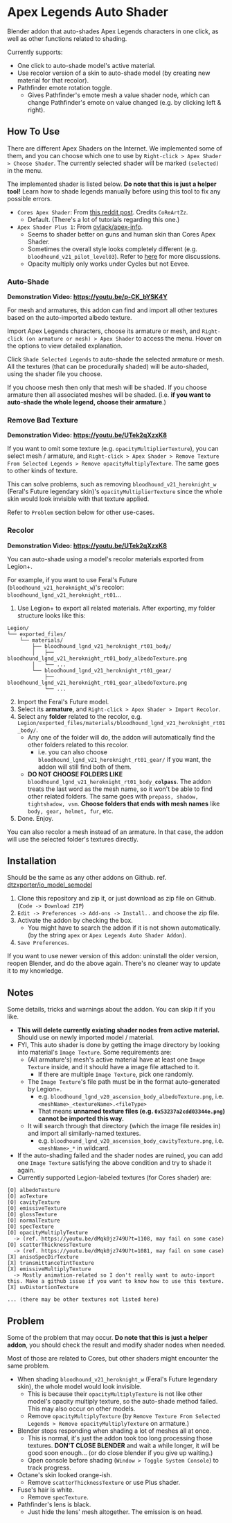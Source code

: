 # Apex Legends Auto Shader

Blender addon that auto-shades Apex Legends characters in one click, as well as other functions related to shading.

Currently supports:
+ One click to auto-shade model's active material.
+ Use recolor version of a skin to auto-shade model (by creating new material for that recolor).
+ Pathfinder emote rotation toggle.
  + Gives Pathfinder's emote mesh a value shader node, which can change Pathfinder's emote on value changed (e.g. by clicking left & right).

## How To Use

There are different Apex Shaders on the Internet. We implemented some of them, and you can choose which one to use by `Right-click > Apex Shader > Choose Shader`. The currently selected shader will be marked `(selected)` in the menu.

The implemented shader is listed below. **Do note that this is just a helper tool!** Learn how to shade legends manually before using this tool to fix any possible errors.

+ `Cores Apex Shader`: From [this reddit post](https://www.reddit.com/r/apexlegends/comments/jtg4a7/basic_guide_to_render_apex_legends_models_in/). Credits `CoReArtZz`. 
  + Default. (There's a lot of tutorials regarding this one.)
+ `Apex Shader Plus 1`: From [ovlack/apex-info](https://github.com/ovlack/apex-info).
  + Seems to shader better on guns and human skin than Cores Apex Shader.
  + Sometimes the overall style looks completely different (e.g. `bloodhound_v21_pilot_level03`). Refer to [here](https://github.com/Kaiserouo/Apex-Legends-Auto-Shader-Blender-Addon/pull/1) for more discussions.
  + Opacity multiply only works under Cycles but not Eevee.

### Auto-Shade
**Demonstration Video: https://youtu.be/p-CK_bYSK4Y**

For mesh and armatures, this addon can find and import all other textures based on the auto-imported albedo texture.

Import Apex Legends characters, choose its armature or mesh, and `Right-click (on armature or mesh) > Apex Shader` to access the menu. Hover on the options to view detailed explanation.

Click `Shade Selected Legends` to auto-shade the selected armature or mesh. All the textures (that can be procedurally shaded) will be auto-shaded, using the shader file you choose.

If you choose mesh then only that mesh will be shaded. If you choose armature then all associated meshes will be shaded. (i.e. **if you want to auto-shade the whole legend, choose their armature**.)

### Remove Bad Texture
**Demonstration Video: https://youtu.be/UTek2qXzxK8**

If you want to omit some texture (e.g. `opacityMultiplierTexture`), you can select mesh / armature, and `Right-click > Apex Shader > Remove Texture From Selected Legends > Remove opacityMultiplyTexture`. The same goes to other kinds of texture.

This can solve problems, such as removing `bloodhound_v21_heroknight_w` (Feral's Future legendary skin)'s `opacityMultiplierTexture` since the whole skin would look invisible with that texture applied.

Refer to `Problem` section below for other use-cases.

### Recolor
**Demonstration Video: https://youtu.be/UTek2qXzxK8**

You can auto-shade using a model's recolor materials exported from Legion+.

For example, if you want to use Feral's Future (`bloodhound_v21_heroknight_w`)'s recolor: `bloodhound_lgnd_v21_heroknight_rt01`...

1. Use Legion+ to export all related materials. After exporting, my folder structure looks like this:
```
Legion/
└── exported_files/
    └── materials/
        ├── bloodhound_lgnd_v21_heroknight_rt01_body/
        │   ├── bloodhound_lgnd_v21_heroknight_rt01_body_albedoTexture.png
        │   └── ...
        └── bloodhound_lgnd_v21_heroknight_rt01_gear/
            ├── bloodhound_lgnd_v21_heroknight_rt01_gear_albedoTexture.png
            └── ...
```
2. Import the Feral's Future model.
3. Select its **armature**, and `Right-click > Apex Shader > Import Recolor`.
4. Select any **folder** related to the recolor, e.g. `Legion/exported_files/materials/bloodhound_lgnd_v21_heroknight_rt01_body/`. 
    + Any one of the folder will do, the addon will automatically find the other folders related to this recolor.
      + i.e. you can also choose `bloodhound_lgnd_v21_heroknight_rt01_gear/` if you want, the addon will still find both of them.
    + **DO NOT CHOOSE FOLDERS LIKE** <code>bloodhound_lgnd_v21_heroknight_rt01_body_**colpass**</code>. The addon treats the last word as the mesh name, so it won't be able to find other related folders. The same goes with `prepass, shadow, tightshadow, vsm`. **Choose folders that ends with mesh names** like `body, gear, helmet, fur`, etc.
5. Done. Enjoy.

You can also recolor a mesh instead of an armature. In that case, the addon will use the selected folder's textures directly.

## Installation
Should be the same as any other addons on Github. ref. [dtzxporter/io_model_semodel](https://github.com/dtzxporter/io_model_semodel)

1. Clone this repository and zip it, or just download as zip file on Github. (`Code -> Download ZIP`)
2. `Edit -> Preferences -> Add-ons -> Install..` and choose the zip file.
3. Activate the addon by checking the box. 
   + You might have to search the addon if it is not shown automatically. (by the string `apex` or `Apex Legends Auto Shader Addon`).
4. `Save Preferences`.

If you want to use newer version of this addon: uninstall the older version, reopen Blender, and do the above again. There's no cleaner way to update it to my knowledge.

## Notes
Some details, tricks and warnings about the addon. You can skip it if you like.

+ **This will delete currently existing shader nodes from active material.** Should use on newly imported model / material.
+ FYI, This auto shader is done by getting the image directory by looking into material's `Image Texture`. Some requirements are:
  + (All armature's) mesh's active material have at least one `Image Texture` inside, and it should have a image file attached to it.
    + If there are multiple `Image Texture`, pick one randomly.
  + The `Image Texture`'s file path must be in the format auto-generated by Legion+.
    + e.g. `bloodhound_lgnd_v20_ascension_body_albedoTexture.png`, i.e. `<meshName>_<textureName>.<fileType>`
    + That means **unnamed texture files (e.g. `0x53237a2cdd03344e.png`) cannot be imported this way.**
  + It will search through that directory (which the image file resides in) and import all similarly-named textures.
    + e.g. `bloodhound_lgnd_v20_ascension_body_cavityTexture.png`, i.e. `<meshName>_*` in wildcard.
+ If the auto-shading failed and the shader nodes are ruined, you can add one `Image Texture` satisfying the above condition and try to shade it again.
+ Currently supported Legion-labeled textures (for Cores shader) are:
```
[O] albedoTexture
[O] aoTexture
[O] cavityTexture
[O] emissiveTexture
[O] glossTexture
[O] normalTexture
[O] specTexture
[O] opacityMultiplyTexture
  -> (ref. https://youtu.be/dMqk0jz749U?t=1108, may fail on some case)
[O] scatterThicknessTexture
  -> (ref. https://youtu.be/dMqk0jz749U?t=1081, may fail on some case)
[X] anisoSpecDirTexture
[X] transmittanceTintTexture
[X] emissiveMultiplyTexture
  -> Mostly animation-related so I don't really want to auto-import this. Make a github issue if you want to know how to use this texture.
[X] uvDistortionTexture

... (there may be other textures not listed here)
```

## Problem
Some of the problem that may occur. **Do note that this is just a helper addon**, you should check the result and modify shader nodes when needed.

Most of those are related to Cores, but other shaders might encounter the same problem.

+ When shading `bloodhound_v21_heroknight_w` (Feral's Future legendary skin), the whole model would look invisible.
  + This is because their `opacityMultiplyTexture` is not like other model's opacity multiply texture, so the auto-shade method failed. This may also occur on other models.
  + Remove `opacityMultiplyTexture` (by `Remove Texture From Selected Legends > Remove opacityMultiplyTexture` on armature.)
+ Blender stops responding when shading a lot of meshes all at once.
  + This is normal, it's just the addon took too long processing those textures. **DON'T CLOSE BLENDER** and wait a while longer, it will be good soon enough... (or do close blender if you give up waiting.)
  + Open console before shading (`Window > Toggle System Console`) to track progress.
+ Octane's skin looked orange-ish.
  + Remove `scatterThicknessTexture` or use Plus shader.
+ Fuse's hair is white.
  + Remove `specTexture`.
+ Pathfinder's lens is black.
  + Just hide the lens' mesh altogether. The emission is on head.